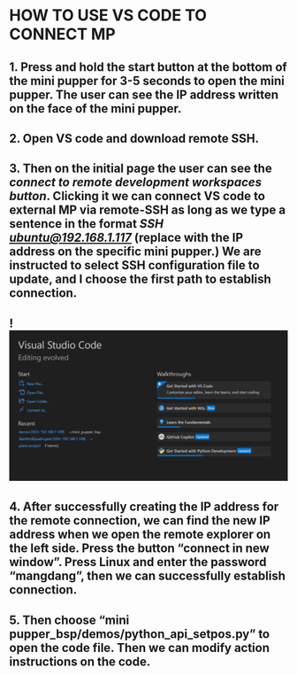 # HOW TO USE VS CODE TO CONNECT MP

## 1. Press and hold the start button at the bottom of the mini pupper for 3-5 seconds to open the mini pupper. The user can see the IP address written on the face of the mini pupper.
## 2. Open VS code and download remote SSH.
## 3. Then on the initial page the user can see the *connect to remote development workspaces button*. Clicking it we can connect VS code to external MP via remote-SSH as long as we type a sentence in the format *SSH ubuntu@192.168.1.117* (replace with the IP address on the specific mini pupper.) We are instructed to select SSH configuration file to update, and I choose the first path to establish connection.
## !![p1](./图片1.png)
## 4. After successfully creating the IP address for the remote connection, we can find the new IP address when we open the remote explorer on the left side. Press the button “connect in new window”. Press Linux and enter the password “mangdang”, then we can successfully establish connection.
## 5. Then choose “mini pupper_bsp/demos/python_api_setpos.py” to open the code file. Then we can modify action instructions on the code.
